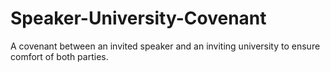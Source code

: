 # Speaker-University-Covenant
A covenant between an invited speaker and an inviting university to ensure comfort of both parties.
